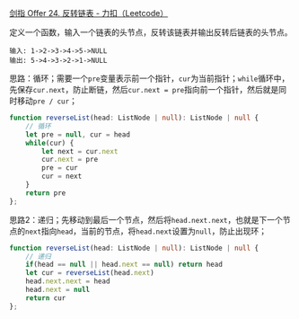 [剑指 Offer 24. 反转链表 - 力扣（Leetcode）](https://leetcode.cn/problems/fan-zhuan-lian-biao-lcof/description/)

定义一个函数，输入一个链表的头节点，反转该链表并输出反转后链表的头节点。

```
输入: 1->2->3->4->5->NULL
输出: 5->4->3->2->1->NULL
```

 思路：循环；需要一个`pre`变量表示前一个指针，`cur`为当前指针；`while`循环中，先保存`cur.next`，防止断链，然后`cur.next = pre`指向前一个指针，然后就是同时移动`pre / cur`；

```typescript
function reverseList(head: ListNode | null): ListNode | null {
    // 循环
    let pre = null, cur = head
    while(cur) {
        let next = cur.next
        cur.next = pre
        pre = cur
        cur = next
    }
    return pre
};
```

思路2：递归；先移动到最后一个节点，然后将`head.next.next`，也就是下一个节点的`next`指向`head`，当前的节点，将`head.next`设置为`null`，防止出现环；

```typescript
function reverseList(head: ListNode | null): ListNode | null {
    // 递归
    if(head == null || head.next == null) return head
    let cur = reverseList(head.next)
    head.next.next = head
    head.next = null
    return cur
};
```

